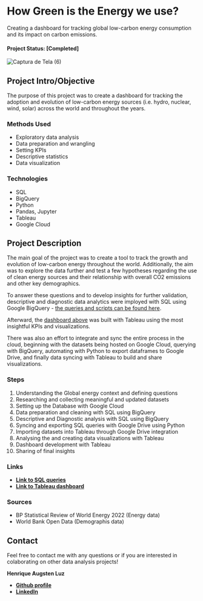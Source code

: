 # How Green is the Energy we use? 
Creating a dashboard for tracking global low-carbon energy consumption and its impact on carbon emissions.

#### Project Status: [Completed]


![Captura de Tela (6)](https://user-images.githubusercontent.com/122936255/215541424-28636d13-09d3-4682-be25-7db967bb58ca.png)


## Project Intro/Objective
The purpose of this project was to create a dashboard for tracking the adoption and evolution of low-carbon energy sources (i.e. hydro, nuclear, wind, solar) across the world and throughout the years.

### Methods Used
* Exploratory data analysis
* Data preparation and wrangling
* Setting KPIs
* Descriptive statistics   
* Data visualization

### Technologies
* SQL
* BigQuery
* Python
* Pandas, Jupyter
* Tableau
* Google Cloud


## Project Description
The main goal of the project was to create a tool to track the growth and evolution of low-carbon energy throughout the world. Additionally, the aim was to explore the data further and test a few hypotheses regarding the use of clean energy sources and their relationship with overall CO2 emissions and other key demographics. 

To answer these questions and to develop insights for further validation, descriptive and diagnostic data analytics were imployed with SQL using Google BigQuery - [the queries and scripts can be found here](https://github.com/hafluz/energy_data/blob/main/energy_python.ipynb).

Afterward, the [dashboard above](https://public.tableau.com/views/GlobalEnergyConsumptionDashboard/HOWGREENISTHEENERGYWEUSE?:language=pt-BR&publish=yes&:display_count=n&:origin=viz_share_link) was built with Tableau using the most insightful KPIs and visualizations.

There was also an effort to integrate and sync the entire process in the cloud, beginning with the datasets being hosted on Google Cloud, querying with BigQuery, automating with Python to export dataframes to Google Drive, and finally data syncing with Tableau to build and share visualizations. 


### Steps

1. Understanding the Global energy context and defining questions
2. Researching and collecting meaningful and updated datasets
3. Setting up the Database with Google Cloud
4. Data preparation and cleaning with SQL using BigQuery 
5. Descriptive and Diagnostic analysis with SQL using BigQuery 
6. Syncing and exporting SQL queries with Google Drive using Python
7. Importing datasets into Tableau through Google Drive integration
8. Analysing the and creating data visualizations with Tableau
9. Dashboard development with Tableau
10. Sharing of final insights


### Links
* **[Link to SQL queries](https://github.com/hafluz/energy_data/blob/main/energy_sql_scripts.sql)**
* **[Link to Tableau dashboard](https://public.tableau.com/views/GlobalEnergyConsumptionDashboard/HOWGREENISTHEENERGYWEUSE?:language=pt-BR&publish=yes&:display_count=n&:origin=viz_share_link)**

### Sources
* BP Statistical Review of World Energy 2022 (Energy data)
* World Bank Open Data (Demographis data)


## Contact
Feel free to contact me with any questions or if you are interested in colaborating on other data analysis projects!

**Henrique Augsten Luz**

* **[Github profile](https://github.com/hafluz)**
* **[LinkedIn](https://www.linkedin.com/in/henrique-augsten-luz)**


